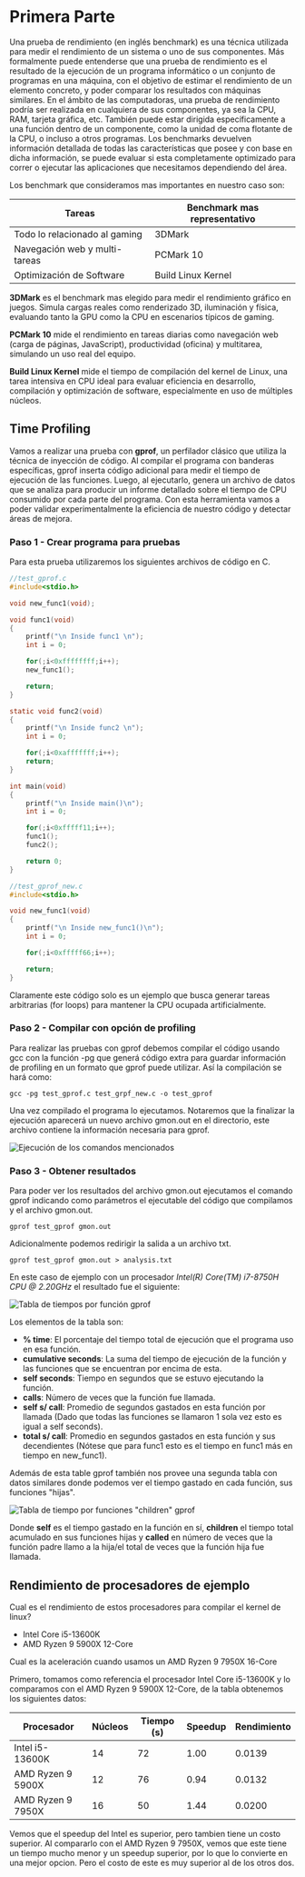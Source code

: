 # **Primera Parte**

Una prueba de rendimiento (en inglés benchmark) es una técnica utilizada para medir el rendimiento de un sistema o uno de sus componentes.​ Más formalmente puede entenderse que una prueba de rendimiento es el resultado de la ejecución de un programa informático o un conjunto de programas en una máquina, con el objetivo de estimar el rendimiento de un elemento concreto, y poder comparar los resultados con máquinas similares. En el ámbito de las computadoras, una prueba de rendimiento podría ser realizada en cualquiera de sus componentes, ya sea la CPU, RAM, tarjeta gráfica, etc. También puede estar dirigida específicamente a una función dentro de un componente, como la unidad de coma flotante de la CPU, o incluso a otros programas. Los benchmarks devuelven información detallada de todas las características que posee y con base en dicha información, se puede evaluar si esta completamente optimizado para correr o ejecutar las aplicaciones que necesitamos dependiendo del área. 

Los benchmark que consideramos mas importantes en nuestro caso son:

| Tareas | Benchmark mas representativo |
|-----------|-----------|
| Todo lo relacionado al gaming   | 3DMark   |
| Navegación web y multi-tareas   | PCMark 10   |
| Optimización de Software         | Build Linux Kernel | 

**3DMark** es el benchmark mas elegido para medir el rendimiento gráfico en juegos. Simula cargas reales como renderizado 3D, iluminación y física, evaluando tanto la GPU como la CPU en escenarios típicos de gaming.

**PCMark 10** mide el rendimiento en tareas diarias como navegación web (carga de páginas, JavaScript), productividad (oficina) y multitarea, simulando un uso real del equipo.

**Build Linux Kernel** mide el tiempo de compilación del kernel de Linux, una tarea intensiva en CPU ideal para evaluar eficiencia en desarrollo, compilación y optimización de software, especialmente en uso de múltiples núcleos.

## Time Profiling

Vamos a realizar una prueba con **gprof**, un perfilador clásico que utiliza la técnica de inyección de código. Al compilar el programa con banderas específicas, gprof inserta código adicional para medir el tiempo de ejecución de las funciones. Luego, al ejecutarlo, genera un archivo de datos que se analiza para producir un informe detallado sobre el tiempo de CPU consumido por cada parte del programa. Con esta herramienta vamos a poder validar experimentalmente la eficiencia de nuestro código y detectar áreas de mejora.

### Paso 1 - Crear programa para pruebas

Para esta prueba utilizaremos los siguientes archivos de código en C.


```C
//test_gprof.c
#include<stdio.h>

void new_func1(void);

void func1(void)
{
    printf("\n Inside func1 \n");
    int i = 0;

    for(;i<0xffffffff;i++);
    new_func1();

    return;
}

static void func2(void)
{
    printf("\n Inside func2 \n");
    int i = 0;

    for(;i<0xafffffff;i++);
    return;
}

int main(void)
{
    printf("\n Inside main()\n");
    int i = 0;

    for(;i<0xfffff11;i++);
    func1();
    func2();

    return 0;
}
```

```C
//test_gprof_new.c
#include<stdio.h>

void new_func1(void)
{
    printf("\n Inside new_func1()\n");
    int i = 0;

    for(;i<0xfffff66;i++);

    return;
}

```

Claramente este código solo es un ejemplo que busca generar tareas arbitrarias (for loops) para mantener la CPU ocupada artificialmente.

### Paso 2 - Compilar con opción de profiling

Para realizar las pruebas con gprof debemos compilar el código usando gcc con la función -pg que generá código extra para guardar información de profiling en un formato que gprof puede utilizar. Así la compilación se hará como:

```
gcc -pg test_gprof.c test_grpf_new.c -o test_gprof
```

Una vez compilado el programa lo ejecutamos. Notaremos que la finalizar la ejecución aparecerá un nuevo archivo gmon.out en el directorio, este archivo contiene la información necesaria para gprof.

![Ejecución de los comandos mencionados](./img/test_run.gif)

### Paso 3 - Obtener resultados

Para poder ver los resultados del archivo gmon.out ejecutamos el comando gprof indicando como parámetros el ejecutable del código que compilamos y el archivo gmon.out.

```
gprof test_gprof gmon.out
```

Adicionalmente podemos redirigir la salida a un archivo txt.

```
gprof test_gprof gmon.out > analysis.txt
```

En este caso de ejemplo con un procesador *Intel(R) Core(TM) i7-8750H CPU @ 2.20GHz* el resultado fue el siguiente:

![Tabla de tiempos por función gprof](./img/gprof_test_result.png)

Los elementos de la tabla son:

- **% time**: El porcentaje del tiempo total de ejecución que el programa uso en esa función.
- **cumulative seconds**: La suma del tiempo de ejecución de la función y las funciones que se encuentran por encima de esta.
- **self seconds**: Tiempo en segundos que se estuvo ejecutando la función.
- **calls**: Número de veces que la función fue llamada.
- **self s/ call**: Promedio de segundos gastados en esta función por llamada (Dado que todas las funciones se llamaron 1 sola vez esto es igual a self seconds).
- **total s/ call**: Promedio en segundos gastados en esta función y sus decendientes (Nótese que para func1 esto es el tiempo en func1 más en tiempo en new_func1).

Además de esta table gprof también nos provee una segunda tabla con datos similares donde podemos ver el tiempo gastado en cada función, sus funciones "hijas".

![Tabla de tiempo por funciones "children" gprof](./img/gprof_test_result_B.png)

Donde **self** es el tiempo gastado en la función en sí, **children** el tiempo total acumulado en sus funciones hijas y **called** en número de veces que la función padre llamo a la hija/el total de veces que la función hija fue llamada.

## Rendimiento de procesadores de ejemplo

Cual es el rendimiento de estos procesadores para compilar el kernel de linux?

- Intel Core i5-13600K
- AMD Ryzen 9 5900X 12-Core

Cual es la aceleración cuando usamos un AMD Ryzen 9 7950X 16-Core


Primero, tomamos como referencia el procesador Intel Core i5-13600K y lo comparamos con el AMD Ryzen 9 5900X 12-Core, de la tabla obtenemos los siguientes datos:

| Procesador        | Núcleos | Tiempo (s) | Speedup | Rendimiento |
|------------------|---------|------------|---------|-------------|
| Intel i5-13600K | 14      | 72         | 1.00    | 0.0139      |
| AMD Ryzen 9 5900X | 12    | 76         | 0.94    | 0.0132      |
| AMD Ryzen 9 7950X | 16    | 50         | 1.44    | 0.0200      |


Vemos que el speedup del Intel es superior, pero tambien tiene un costo superior.
Al compararlo con el AMD Ryzen 9 7950X, vemos que este tiene un tiempo mucho menor y un speedup superior, por lo que lo convierte en una mejor opcion. Pero el costo de este es muy superior al de los otros dos.

